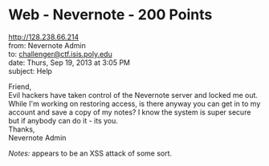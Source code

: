 # Web - Nevernote - 200 Points  

http://128.238.66.214  
from: Nevernote Admin   
to: challenger@ctf.isis.poly.edu  
date: Thurs, Sep 19, 2013 at 3:05 PM  
subject: Help  

Friend,  
Evil hackers have taken control of the Nevernote server and locked me out. While I'm working on restoring access, is there anyway you can get in to my account and save a copy of my notes? I know the system is super secure but if anybody can do it - its you.  
Thanks,  
Nevernote Admin  

_Notes:_ appears to be an XSS attack of some sort.  

